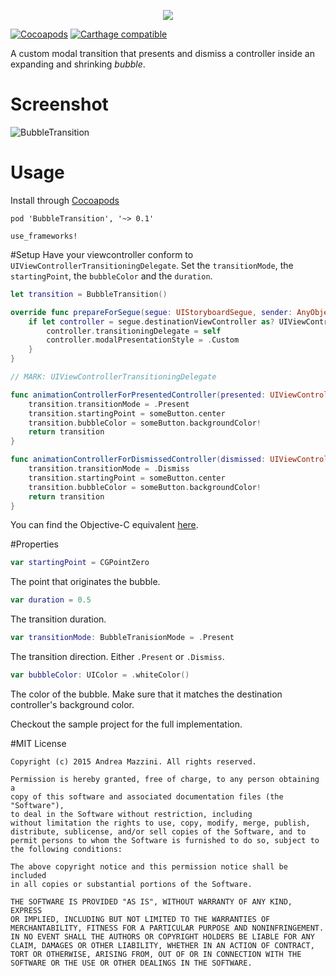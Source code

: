 <p align="center">
  <img src="assets/logo.png"/>
</p>

[![Cocoapods](https://cocoapod-badges.herokuapp.com/v/BubbleTransition/badge.svg)](http://cocoapods.org/?q=bubbletransition)
[![Carthage compatible](https://img.shields.io/badge/Carthage-compatible-4BC51D.svg?style=flat)](https://github.com/Carthage/Carthage)

A custom modal transition that presents and dismiss a controller inside an expanding and shrinking _bubble_.

# Screenshot
![BubbleTransition](https://raw.githubusercontent.com/andreamazz/BubbleTransition/master/assets/screenshot.gif)

# Usage
Install through [Cocoapods](http://cocoapods.org)
```
pod 'BubbleTransition', '~> 0.1'

use_frameworks!
```
#Setup
Have your viewcontroller conform to `UIViewControllerTransitioningDelegate`. Set the `transitionMode`, the `startingPoint`, the `bubbleColor` and the `duration`.
```swift
let transition = BubbleTransition()

override func prepareForSegue(segue: UIStoryboardSegue, sender: AnyObject?) {
    if let controller = segue.destinationViewController as? UIViewController {
        controller.transitioningDelegate = self
        controller.modalPresentationStyle = .Custom
    }
}

// MARK: UIViewControllerTransitioningDelegate

func animationControllerForPresentedController(presented: UIViewController, presentingController presenting: UIViewController, sourceController source: UIViewController) -> UIViewControllerAnimatedTransitioning? {
    transition.transitionMode = .Present
    transition.startingPoint = someButton.center
    transition.bubbleColor = someButton.backgroundColor!
    return transition
}

func animationControllerForDismissedController(dismissed: UIViewController) -> UIViewControllerAnimatedTransitioning? {
    transition.transitionMode = .Dismiss
    transition.startingPoint = someButton.center
    transition.bubbleColor = someButton.backgroundColor!
    return transition
}
```

You can find the Objective-C equivalent [here](https://gist.github.com/andreamazz/9b0d6c7db065555ec0d7).

#Properties
```swift
var startingPoint = CGPointZero
```
The point that originates the bubble.

```swift
var duration = 0.5
```
The transition duration.

```swift
var transitionMode: BubbleTranisionMode = .Present
```
The transition direction. Either `.Present` or `.Dismiss`.

```swift
var bubbleColor: UIColor = .whiteColor()
```
The color of the bubble. Make sure that it matches the destination controller's background color.  

Checkout the sample project for the full implementation.

#MIT License

	Copyright (c) 2015 Andrea Mazzini. All rights reserved.

	Permission is hereby granted, free of charge, to any person obtaining a
	copy of this software and associated documentation files (the "Software"),
	to deal in the Software without restriction, including
	without limitation the rights to use, copy, modify, merge, publish,
	distribute, sublicense, and/or sell copies of the Software, and to
	permit persons to whom the Software is furnished to do so, subject to
	the following conditions:

	The above copyright notice and this permission notice shall be included
	in all copies or substantial portions of the Software.

	THE SOFTWARE IS PROVIDED "AS IS", WITHOUT WARRANTY OF ANY KIND, EXPRESS
	OR IMPLIED, INCLUDING BUT NOT LIMITED TO THE WARRANTIES OF
	MERCHANTABILITY, FITNESS FOR A PARTICULAR PURPOSE AND NONINFRINGEMENT.
	IN NO EVENT SHALL THE AUTHORS OR COPYRIGHT HOLDERS BE LIABLE FOR ANY
	CLAIM, DAMAGES OR OTHER LIABILITY, WHETHER IN AN ACTION OF CONTRACT,
	TORT OR OTHERWISE, ARISING FROM, OUT OF OR IN CONNECTION WITH THE
	SOFTWARE OR THE USE OR OTHER DEALINGS IN THE SOFTWARE.
	
